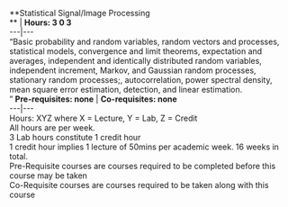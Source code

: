 **Statistical Signal/Image Processing  
** | **Hours: 3 0 3**  
---|---  
“Basic probability and random variables, random vectors and processes, statistical models, convergence and limit theorems, expectation and averages, independent and identically distributed random variables, independent increment, Markov, and Gaussian random processes, stationary random processes;, autocorrelation, power spectral density, mean square error estimation, detection, and linear estimation.  
” 
**Pre-requisites: none** | **Co-requisites: none**  
---|---  
Hours: XYZ where X = Lecture, Y = Lab, Z = Credit  
All hours are per week.  
3 Lab hours constitute 1 credit hour  
1 credit hour implies 1 lecture of 50mins per academic week. 16 weeks in total.  
Pre-Requisite courses are courses required to be completed before this course may be taken  
Co-Requisite courses are courses required to be taken along with this course
